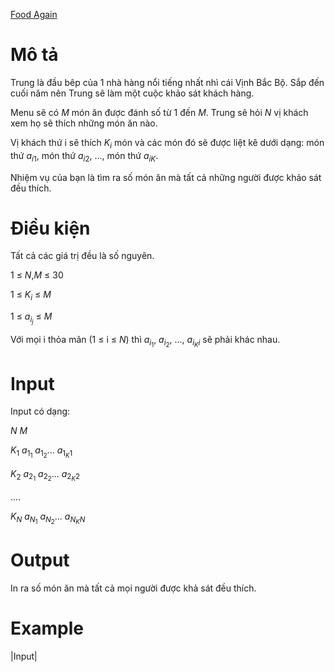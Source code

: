 [Food Again](https://atcoder.jp/contests/ABC118/tasks/abc118_b)

# Mô tả
Trung là đầu bêp của 1 nhà hàng nổi tiếng nhất nhì cái Vịnh Bắc Bộ. Sắp đến cuối năm nên Trung sẽ làm một cuộc khảo sát khách hàng.

Menu sẽ có $M$ món ăn được đánh số từ 1 đến $M$. Trung sẽ hỏi $N$ vị khách xem họ sẽ thích những món ăn nào.

Vị khách thứ i sẽ thích $K_{i}$ món và các món đó sẽ được liệt kê dưới dạng: món thứ $a_{i1}$, món thứ $a_{i2}$, ..., món thứ $a_{iK}$.

Nhiệm vụ của bạn là tìm ra số món ăn mà tất cả những người được khảo sát đều thích.

# Điều kiện
Tất cả các giá trị đều là số nguyên.

1 ≤ $N$,$M$ ≤ 30

1 ≤ $K_{i}$ ≤ $M$

1 ≤ $a_{i_j}$ ≤ $M$

Với mọi i thỏa mãn (1 ≤ i ≤ $N$) thì $a_{i_1}$, $a_{i_2}$, ..., $a_{i_Ki}$ sẽ phải khác nhau.

# Input
Input có dạng:

$N$ $M$

$K_{1}$ $a_{1_1}$ $a_{1_2}$... $a_{1_K1}$

$K_{2}$ $a_{2_1}$ $a_{2_2}$... $a_{2_K2}$

....

$K_{N}$ $a_{N_1}$ $a_{N_2}$... $a_{N_KN}$

# Output
In ra số món ăn mà tất cả mọi người được khả sát đều thích.

# Example
|Input|
